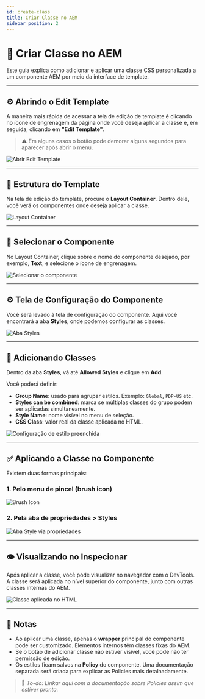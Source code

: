 ```yaml
---
id: create-class
title: Criar Classe no AEM
sidebar_position: 2
---
```


# 🧩 Criar Classe no AEM

Este guia explica como adicionar e aplicar uma classe CSS personalizada a um componente AEM por meio da interface de template.

---

## ⚙️ Abrindo o Edit Template

A maneira mais rápida de acessar a tela de edição de template é clicando no ícone de engrenagem da página onde você deseja aplicar a classe e, em seguida, clicando em **"Edit Template"**.

> ⚠️ Em alguns casos o botão pode demorar alguns segundos para aparecer após abrir o menu.

![Abrir Edit Template](./img/frontend-workflow/create-class/01-edit-template.png)

---

## 🧱 Estrutura do Template

Na tela de edição do template, procure o **Layout Container**. Dentro dele, você verá os componentes onde deseja aplicar a classe.

![Layout Container](./img/frontend-workflow/create-class/02-layout-container.png)

---

## 🧩 Selecionar o Componente

No Layout Container, clique sobre o nome do componente desejado, por exemplo, **Text**, e selecione o ícone de engrenagem.

![Selecionar o componente](./img/frontend-workflow/create-class/03-text-component.png)

---

## ⚙️ Tela de Configuração do Componente

Você será levado à tela de configuração do componente. Aqui você encontrará a aba **Styles**, onde podemos configurar as classes.

![Aba Styles](./img/frontend-workflow/create-class/04-properties-panel.png)

---

## 🎯 Adicionando Classes

Dentro da aba **Styles**, vá até **Allowed Styles** e clique em **Add**.

Você poderá definir:

- **Group Name**: usado para agrupar estilos. Exemplo: `Global`, `PDP-US` etc.
- **Styles can be combined**: marca se múltiplas classes do grupo podem ser aplicadas simultaneamente.
- **Style Name**: nome visível no menu de seleção.
- **CSS Class**: valor real da classe aplicada no HTML.

![Configuração de estilo preenchida](./img/frontend-workflow/create-class/05-filled-styles.png)

---

## ✅ Aplicando a Classe no Componente

Existem duas formas principais:

### 1. Pelo menu de pincel (brush icon)

![Brush Icon](./img/frontend-workflow/create-class/08-brush-icon.png)

### 2. Pela aba de propriedades > Styles

![Aba Style via propriedades](./img/frontend-workflow/create-class/09-style-via-properties.png)

---

## 👁️ Visualizando no Inspecionar

Após aplicar a classe, você pode visualizar no navegador com o DevTools. A classe será aplicada no nível superior do componente, junto com outras classes internas do AEM.

![Classe aplicada no HTML](./img/frontend-workflow/create-class/10-class-inspect.png)

---

## 📌 Notas

- Ao aplicar uma classe, apenas o **wrapper** principal do componente pode ser customizado. Elementos internos têm classes fixas do AEM.
- Se o botão de adicionar classe não estiver visível, você pode não ter permissão de edição.
- Os estilos ficam salvos na **Policy** do componente. Uma documentação separada será criada para explicar as Policies mais detalhadamente.

> 🔗 *To-do: Linkar aqui com a documentação sobre Policies assim que estiver pronta.*